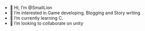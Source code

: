 - 👋 Hi, I’m @SmallLion
- 👀 I’m interested in Game developing, Blogging and Story writing
- 🌱 I’m currently learning C.
- 💞️ I’m looking to collaborate on unity


<!---
SmallLion/SmallLion is a ✨ special ✨ repository because its `README.md` (this file) appears on your GitHub profile.
You can click the Preview link to take a look at your changes.
--->
